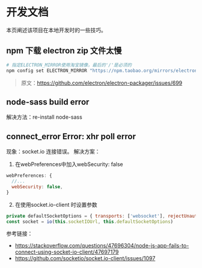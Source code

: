 # 开发文档
本页阐述该项目在本地开发时的一些技巧。

## npm 下载 electron zip 文件太慢
```bash
# 指定ELECTRON_MIRROR使用淘宝镜像，最后的'/'是必须的
npm config set ELECTRON_MIRROR "https://npm.taobao.org/mirrors/electron/"
```
> 原文：https://github.com/electron/electron-packager/issues/699

## node-sass build error
解决方法：re-install node-sass

## connect_error Error: xhr poll error
现象：socket.io 连接错误。
解决方案：
1. 在webPreferences中加入webSecurity: false
```js
webPreferences: {
  //...
  webSecurity: false,
}
```
2. 在使用socket.io-client 时设置参数
```js
private defaultSocketOptions = { transports: ['websocket'], rejectUnauthorized: false }
const socket = io(this.socketIOUrl, this.defaultSocketOptions)
```

参考链接：
- https://stackoverflow.com/questions/47696304/node-js-app-fails-to-connect-using-socket-io-client/47697179
- https://github.com/socketio/socket.io-client/issues/1097
